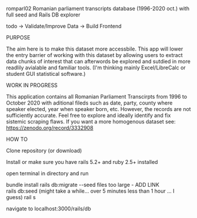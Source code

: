 romparl02
Romanian parliament transcripts database (1996-2020 oct.) with full seed and Rails DB explorer

todo -> Validate/Improve Data -> Build Frontend

PURPOSE

The aim here is to make this dataset more accessbile. This app will lower the entry barrier of working with this dataset by allowing users to extract data chunks of interest that can afterwords be explored and sutdied in more readlily avialable and familiar tools. (I'm thinking mainly Excel/LibreCalc or student GUI statistical software.)

WORK IN PROGRESS

This application contains all Romanian Parliament Transcirpts from 1996 to October 2020 with aditional fileds such as date, party, county where speaker elected, year when speaker born, etc. However, the records are not sufficiently accurate. Feel free to explore and ideally identify and fix sistemic scraping flaws. If you want a more homogenous dataset see: https://zenodo.org/record/3332908

HOW TO

Clone repository (or download)

Install or make sure you have rails 5.2+ and ruby 2.5+ installed

open terminal in directory and run

bundle install 
rails db:migrate --seed files too large - ADD LINK  
rails db:seed (might take a while... over 5 minutes less than 1 hour ... I guess) 
rail s

navigate to localhost:3000/rails/db


#####


